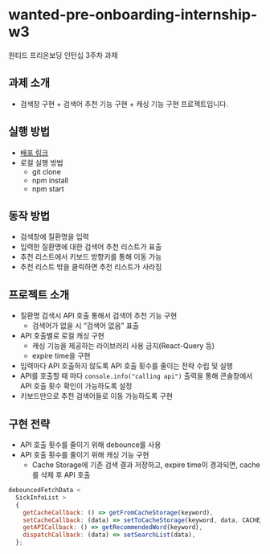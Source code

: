 # wanted-pre-onboarding-internship-w3

원티드 프리온보딩 인턴십 3주차 과제

## 과제 소개

- 검색창 구현 + 검색어 추천 기능 구현 + 캐싱 기능 구현 프로젝트입니다.

## 실행 방법

- [배포 링크](https://wanted-pre-onboarding-internship-w3.vercel.app/)
- 로컬 실행 방법
  - git clone
  - npm install
  - npm start

## 동작 방법

- 검색창에 질환명을 입력
- 입력한 질환명에 대한 검색어 추천 리스트가 표출
- 추천 리스트에서 키보드 방향키를 통해 이동 가능
- 추천 리스트 밖을 클릭하면 추천 리스트가 사라짐

## 프로젝트 소개

- 질환명 검색시 API 호출 통해서 검색어 추천 기능 구현
  - 검색어가 없을 시 “검색어 없음” 표출
- API 호출별로 로컬 캐싱 구현
  - 캐싱 기능을 제공하는 라이브러리 사용 금지(React-Query 등)
  - expire time을 구현
- 입력마다 API 호출하지 않도록 API 호출 횟수를 줄이는 전략 수립 및 실행
- API를 호출할 때 마다 `console.info("calling api")` 출력을 통해 콘솔창에서 API 호출 횟수 확인이 가능하도록 설정
- 키보드만으로 추천 검색어들로 이동 가능하도록 구현

## 구현 전략

- API 호출 횟수를 줄이기 위해 debounce를 사용
- API 호출 횟수를 줄이기 위해 캐싱 기능 구현
  - Cache Storage에 기존 검색 결과 저장하고, expire time이 경과되면, cache를 삭제 후 API 호출

```js
debouncedFetchData <
  SickInfoList >
  {
    getCacheCallback: () => getFromCacheStorage(keyword),
    setCacheCallback: (data) => setToCacheStorage(keyword, data, CACHE_RESET_TIME),
    getAPICallback: () => getRecommendedWord(keyword),
    dispatchCallback: (data) => setSearchList(data),
  };
```
